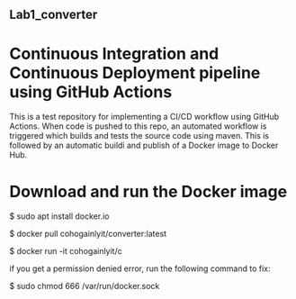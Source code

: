 ## Lab1_converter

# Continuous Integration and Continuous Deployment pipeline using GitHub Actions

This is a test repository for implementing a CI/CD  workflow using GitHub Actions. When code is pushed to this repo, an automated workflow is triggered which builds and tests the source code using maven. This is followed by an automatic buildi and publish of a Docker image to Docker Hub.

# Download and run the Docker image

$ sudo apt install docker.io

$ docker pull cohogainlyit/converter:latest

$ docker run -it cohogainlyit/c

if you get a permission denied error, run the following command to fix:

$ sudo chmod 666 /var/run/docker.sock

